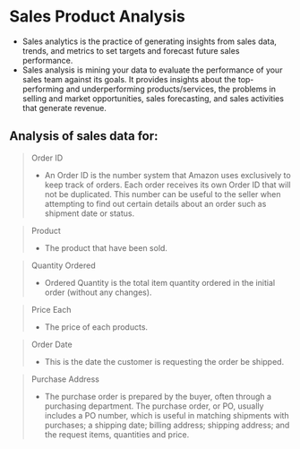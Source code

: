 # Sales Product Analysis

- Sales analytics is the practice of generating insights from sales data, trends, and metrics to set targets and forecast future sales performance. 
- Sales analysis is mining your data to evaluate the performance of your sales team against its goals. It provides insights about the top-performing and underperforming products/services, the problems in selling and market opportunities, sales forecasting, and sales activities that generate revenue.

## Analysis of sales data for:

> Order ID 
>- An Order ID is the number system that Amazon uses exclusively to keep track of orders. Each order receives its own Order ID that will not be duplicated. This number can be useful to the seller when attempting to find out certain details about an order such as shipment date or status.

> Product
>- The product that have been sold.

> Quantity Ordered
>- Ordered Quantity is the total item quantity ordered in the initial order (without any changes).

> Price Each
>- The price of each products.

> Order Date
>- This is the date the customer is requesting the order be shipped.

> Purchase Address
>- The purchase order is prepared by the buyer, often through a purchasing department. The purchase order, or PO, usually includes a PO number, which is useful in matching shipments with purchases; a shipping date; billing address; shipping address; and the request items, quantities and price.
